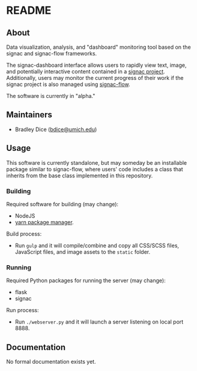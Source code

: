 # README

## About

Data visualization, analysis, and "dashboard" monitoring tool based on the signac and signac-flow frameworks.

The signac-dashboard interface allows users to rapidly view text, image, and potentially interactive content contained in a [signac project](https://glotzerlab.engin.umich.edu/signac).
Additionally, users may monitor the current progress of their work if the signac project is also managed using [signac-flow](https://signac-flow.readthedocs.io/en/latest/).

The software is currently in "alpha."

## Maintainers

  * Bradley Dice (bdice@umich.edu)

## Usage

This software is currently standalone, but may someday be an installable package similar to signac-flow, where users' code includes a class that inherits from the base class implemented in this repository.

### Building
Required software for building (may change):

  * NodeJS
  * [yarn package manager](https://yarnpkg.com/en/).

Build process:

  * Run `gulp` and it will compile/combine and copy all CSS/SCSS files, JavaScript files, and image assets to the `static` folder.

### Running
Required Python packages for running the server (may change):

  * flask
  * signac

Run process:

* Run `./webserver.py` and it will launch a server listening on local port 8888.

## Documentation

No formal documentation exists yet.